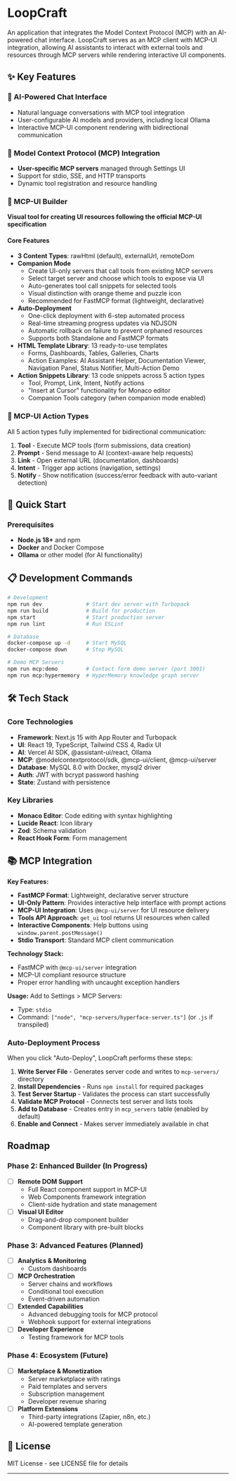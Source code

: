 # LoopCraft

An application that integrates the Model Context Protocol (MCP) with an AI-powered chat interface. LoopCraft serves as an MCP client with MCP-UI integration, allowing AI assistants to interact with external tools and resources through MCP servers while rendering interactive UI components.

## ✨ Key Features

### 🤖 AI-Powered Chat Interface
- Natural language conversations with MCP tool integration
- User-configurable AI models and providers, including local Ollama
- Interactive MCP-UI component rendering with bidirectional communication

### 🔌 Model Context Protocol (MCP) Integration
- **User-specific MCP servers** managed through Settings UI
- Support for stdio, SSE, and HTTP transports
- Dynamic tool registration and resource handling

### 🎨 MCP-UI Builder

**Visual tool for creating UI resources following the official MCP-UI specification**

#### Core Features
- **3 Content Types**: rawHtml (default), externalUrl, remoteDom
- **Companion Mode**
  - Create UI-only servers that call tools from existing MCP servers
  - Select target server and choose which tools to expose via UI
  - Auto-generates tool call snippets for selected tools
  - Visual distinction with orange theme and puzzle icon
  - Recommended for FastMCP format (lightweight, declarative)
- **Auto-Deployment**
  - One-click deployment with 6-step automated process
  - Real-time streaming progress updates via NDJSON
  - Automatic rollback on failure to prevent orphaned resources
  - Supports both Standalone and FastMCP formats
- **HTML Template Library**: 13 ready-to-use templates
  - Forms, Dashboards, Tables, Galleries, Charts
  - Action Examples: AI Assistant Helper, Documentation Viewer, Navigation Panel, Status Notifier, Multi-Action Demo
- **Action Snippets Library**: 13 code snippets across 5 action types
  - Tool, Prompt, Link, Intent, Notify actions
  - "Insert at Cursor" functionality for Monaco editor
  - Companion Tools category (when companion mode enabled)

### 🔄 MCP-UI Action Types

All 5 action types fully implemented for bidirectional communication:

1. **Tool** - Execute MCP tools (form submissions, data creation)
2. **Prompt** - Send message to AI (context-aware help requests)
3. **Link** - Open external URL (documentation, dashboards)
4. **Intent** - Trigger app actions (navigation, settings)
5. **Notify** - Show notification (success/error feedback with auto-variant detection)

## 🚀 Quick Start

### Prerequisites
- **Node.js 18+** and npm
- **Docker** and Docker Compose
- **Ollama** or other model (for AI functionality)

## 📋 Development Commands

```bash
# Development
npm run dev              # Start dev server with Turbopack
npm run build            # Build for production
npm start                # Start production server
npm run lint             # Run ESLint

# Database
docker-compose up -d     # Start MySQL
docker-compose down      # Stop MySQL

# Demo MCP Servers
npm run mcp:demo         # Contact form demo server (port 3001)
npm run mcp:hypermemory  # HyperMemory knowledge graph server
```

## 🛠️ Tech Stack

### Core Technologies
- **Framework**: Next.js 15 with App Router and Turbopack
- **UI**: React 19, TypeScript, Tailwind CSS 4, Radix UI
- **AI**: Vercel AI SDK, @assistant-ui/react, Ollama
- **MCP**: @modelcontextprotocol/sdk, @mcp-ui/client, @mcp-ui/server
- **Database**: MySQL 8.0 with Docker, mysql2 driver
- **Auth**: JWT with bcrypt password hashing
- **State**: Zustand with persistence

### Key Libraries
- **Monaco Editor**: Code editing with syntax highlighting
- **Lucide React**: Icon library
- **Zod**: Schema validation
- **React Hook Form**: Form management

## 📚 MCP Integration

**Key Features:**
- **FastMCP Format**: Lightweight, declarative server structure
- **UI-Only Pattern**: Provides interactive help interface with prompt actions
- **MCP-UI Integration**: Uses `@mcp-ui/server` for UI resource delivery
- **Tools API Approach**: `get_ui` tool returns UI resources when called
- **Interactive Components**: Help buttons using `window.parent.postMessage()`
- **Stdio Transport**: Standard MCP client communication

**Technology Stack:**
- FastMCP with `@mcp-ui/server` integration
- MCP-UI compliant resource structure
- Proper error handling with uncaught exception handlers

**Usage:**
Add to Settings > MCP Servers:
- Type: `stdio`
- Command: `["node", "mcp-servers/hyperface-server.ts"]` (or `.js` if transpiled)

### Auto-Deployment Process

When you click "Auto-Deploy", LoopCraft performs these steps:

1. **Write Server File** - Generates server code and writes to `mcp-servers/` directory
2. **Install Dependencies** - Runs `npm install` for required packages
3. **Test Server Startup** - Validates the process can start successfully
4. **Validate MCP Protocol** - Connects test server and lists tools
5. **Add to Database** - Creates entry in `mcp_servers` table (enabled by default)
6. **Enable and Connect** - Makes server immediately available in chat

##  Roadmap

###  Phase 2: Enhanced Builder (In Progress)

- [ ] **Remote DOM Support**
  - Full React component support in MCP-UI
  - Web Components framework integration
  - Client-side hydration and state management
- [ ] **Visual UI Editor**
  - Drag-and-drop component builder
  - Component library with pre-built blocks

###  Phase 3: Advanced Features (Planned)

- [ ] **Analytics & Monitoring**
  - Custom dashboards
- [ ] **MCP Orchestration**
  - Server chains and workflows
  - Conditional tool execution
  - Event-driven automation
- [ ] **Extended Capabilities**
  - Advanced debugging tools for MCP protocol
  - Webhook support for external integrations
- [ ] **Developer Experience**
  - Testing framework for MCP tools

###  Phase 4: Ecosystem (Future)

- [ ] **Marketplace & Monetization**
  - Server marketplace with ratings
  - Paid templates and servers
  - Subscription management
  - Developer revenue sharing
- [ ] **Platform Extensions**
  - Third-party integrations (Zapier, n8n, etc.)
  - AI-powered template generation


## 📝 License

MIT License - see LICENSE file for details

---
